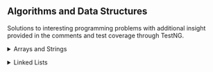 ## Algorithms and Data Structures
Solutions to interesting programming problems with additional insight provided in the comments and test coverage through TestNG.

<details><summary>Arrays and Strings</summary>
  <ul>
    <li>hasAllUniqueChars - determines whether a String repeats any characters - O(N)</li>
    <li>isPermutation - determines whether one String could be rearranged into another given String - O(N)</li>
    <li>urlify - replaces spaces in a character array with the characters '%', '2', and '0' - O(N)</li>
    <li>isPalindromePermutation - determines whether a String can be rearranged into a pallindrome - O(N)</li>
    <li>compress - removes any repeated characters and replaces them with a count of that character - O(N)</li>
    <li>isOneEditAway - determines whether one String has had a single character addition, subtraction or modification from as compared to another String - O(N)</li>
    <li>rotate90 - given a square matrix of integers, rotates values in place so the matrix appears shifted 90 degrees O(N<sup>2</sup>)</li>
  </ul>
</details>
<p></p>
<details><summary>Linked Lists</summary>
  <ul>
    <li>LinkedList - a basic linked list class for testing</li>
    <li>LinkedListNode - a basic node class for testing</li>
    <li>removeDuplicates - removes any repeated elements with help of a HashSet - O(N)</li>
    <li>removeDuplicatesWithoutBuffer - removes any repeated elements in place - O(N<sup>2</sup>)</li>
    <li>getKthFromLast - returns element that is k away from end of list - O(N)</li>
    <li>removeFromMiddle - removes an element from the middle of a list - O(1)</li>
    <li>partition - reorders list so elements less than partition value come before elements equal to or greater than partition value - O(N)</li>
    <li>reverse - reverses order of elements in list - O(N)</li>
    <li>sumLists - creates a new list of integers representing the sum of two given lists of integers - O(N)</li>
    <li>isPalindrome - determines if a list is a palindrome by utilizing a stack - O(N)</li>
    <li>getIntersectingNode - returns the node where two singly linked lists intersect (or null if they don't) - O(N+M)</li>
    <li>getStartOfLoop - returns the node where a list loops back onto itself (or null if it doesn't) - O(N)</li>
  </ul>
</details>
